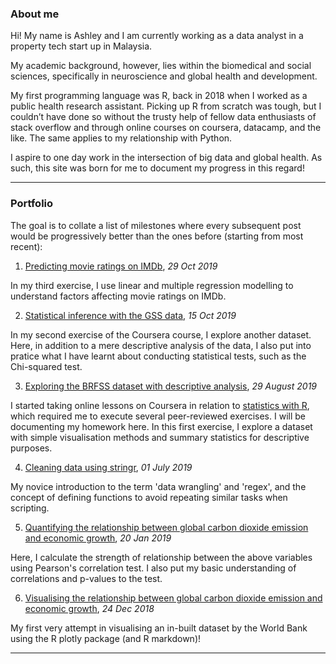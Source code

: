 
### About me

Hi! My name is Ashley and I am currently working as a data analyst in a property tech start up in Malaysia.

My academic background, however, lies within the biomedical and social sciences, specifically in neuroscience and global health and development.

My first programming language was R, back in 2018 when I worked as a public health research assistant. Picking up R from scratch was tough, but I couldn’t have done so without the trusty help of fellow data enthusiasts of stack overflow and through online courses on coursera, datacamp, and the like. The same applies to my relationship with Python. 

I aspire to one day work in the intersection of big data and global health. As such, this site was born for me to document my progress in this regard!

---

### Portfolio

The goal is to collate a list of milestones where every subsequent post would be progressively better than the ones before (starting from most recent):

1) [Predicting movie ratings on IMDb](/html/entry6.html), <i>29 Oct 2019</i>

In my third exercise, I use linear and multiple regression modelling to understand factors affecting movie ratings on IMDb. 

2) [Statistical inference with the GSS data](/html/entry5.html), <i>15 Oct 2019</i>

In my second exercise of the Coursera course, I explore another dataset. Here, in addition to a mere descriptive analysis of the data, I also put into pratice what I have learnt about conducting statistical tests, such as the Chi-squared test. 

3) [Exploring the BRFSS dataset with descriptive analysis](/html/entry4.html), <i>29 August 2019</i>

I started taking online lessons on Coursera in relation to [statistics with R](https://www.coursera.org/specializations/statistics), which required me to execute several peer-reviewed exercises. I will be documenting my homework here. In this first exercise, I explore a dataset with simple visualisation methods and summary statistics for descriptive purposes. 

4) [Cleaning data using stringr](/html/entry3.html), <i>01 July 2019</i>

My novice introduction to the term 'data wrangling' and 'regex', and the concept of defining functions to avoid repeating similar tasks when scripting. 

5) [Quantifying the relationship between global carbon dioxide emission and economic growth](/html/entry2.html), <i>20 Jan 2019</i>

Here, I calculate the strength of relationship between the above variables using Pearson's correlation test. I also put my basic understanding of correlations and p-values to the test. 

6) [Visualising the relationship between global carbon dioxide emission and economic growth](/html/entry1.html), <i>24 Dec 2018</i>

My first very attempt in visualising an in-built dataset by the World Bank using the R plotly package (and R markdown)!

---

